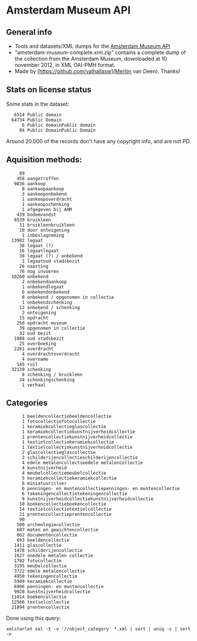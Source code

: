 Amsterdam Museum API
====================

General info
------------

* Tools and datasets/XML dumps for the [Amsterdam Museum API](http://www.amsterdammuseum.nl/open-data)
* "amsterdam-museum-complete.xml.zip" contains a complete dump of the collection from the Amsterdam Museum, downloaded at 10 november 2012, in XML OAI-PMH format.
* Made by [https://github.com/valhallasw](Merlijn van Deen). Thanks!

Stats on license status
-----------------------

Some stats in the dataset:

       6514 Public domain
      64734 Public Domain
          6 Public domainPublic domain
         84 Public DomainPublic Domain

Around 20.000 of the records don't have any copyright info, and are not PD.

Aquisition methods:
-------------------
         89
        456 aangetroffen
       9836 aankoop
          8 aankoopaankoop
          3 aankooponbekend
          1 aankoopoverdracht
          1 aankoopschenking
          1 afgegeven bij AHM
        439 bodemvondst
       8539 bruikleen
         11 bruikleenbruikleen
         10 door onteigening
          1 inbeslagneming
      13982 legaat
         38 legaat (?)
         16 legaatlegaat
         38 legaat (?) / onbekend
          1 legaatoud stadsbezit
         26 naasting
         76 nog invoeren
      10260 onbekend
          2 onbekendaankoop
          1 onbekendlegaat
          6 onbekendonbekend
          8 onbekend / opgenomen in collectie
          1 onbekendschenking
         12 onbekend / schenking
          2 onteigening
         15 opdracht
        250 opdracht museum
         39 opgenomen in collectie
         32 oud bezit
       1088 oud stadsbezit
         25 overboeking
       2261 overdracht
          4 overdrachtoverdracht
          4 overname
        145 ruil
      32139 schenking
          8 schenking / bruikleen
         34 schenkingschenking
          1 verhaal

Categories
----------
          1 beeldencollectiebeeldencollectie
          1 fotocollectiefotocollectie
          1 keramiekcollectieglascollectie
          1 keramiekcollectiekunstnijverheidcollectie
          1 prentencollectiekunstnijverheidcollectie
          1 textielcollectiekeramiekcollectie
          1 textielcollectiekunstnijverheidcollectie
          2 glascollectieglascollectie
          2 schilderijencollectieschilderijencollectie
          4 edele metalencollectieedele metalencollectie
          4 kunstnijverheid
          4 meubelcollectiemeubelcollectie
          5 keramiekcollectiekeramiekcollectie
          6 miniatuurzilver
          6 penningen- en muntencollectiepenningen- en muntencollectie
          6 tekeningencollectietekeningencollectie
          9 kunstnijverheidcollectiekunstnijverheidcollectie
         10 boekencollectieboekencollectie
         14 textielcollectietextielcollectie
         21 prentencollectieprentencollectie
         90
        500 archeologiecollectie
        607 maten en gewichtencollectie
        662 documentencollectie
        693 beeldencollectie
       1411 glascollectie
       1478 schilderijencollectie
       1627 onedele metalen collectie
       1782 fotocollectie
       3195 meubelcollectie
       3722 edele metalencollectie
       4950 tekeningencollectie
       5949 keramiekcollectie
       6906 penningen- en muntencollectie
       9928 kunstnijverheidcollectie
      11014 boekencollectie
      12566 textielcollectie
      21894 prentencollectie

Done using this query:

    xmlstarlet sel -t -v '//object_category' *.xml | sort | uniq -c | sort -n

